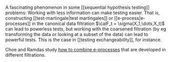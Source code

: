 A fascinating phenomenon in some [[sequential hypothesis testing]] problems: Working with less information can make testing easier. That is, constructing [[test-martingale|test martingales]] or [[e-process|e-processes]] in the canonical data filtration $\calF_t = \sigma(X_1,\dots,X_t)$ can lead to powerless tests, but working with the coarsened filtration (by eg transforming the data or looking at a subset of the data) can lead to powerful tests. This is the case in [[testing exchangeability]], for instance. 

Choe and Ramdas study [how to combine e-processes](https://arxiv.org/pdf/2402.09698) that are developed in different filtrations. 